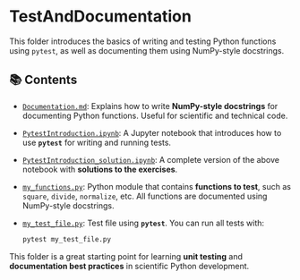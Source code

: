 # TestAndDocumentation

This folder introduces the basics of writing and testing Python functions using `pytest`, as well as documenting them using NumPy-style docstrings.

## 📚 Contents

- [`Documentation.md`](./Documentation.md): Explains how to write **NumPy-style docstrings** for documenting Python functions. Useful for scientific and technical code.
- [`PytestIntroduction.ipynb`](./PytestIntroduction.ipynb): A Jupyter notebook that introduces how to use **`pytest`** for writing and running tests.
- [`PytestIntroduction_solution.ipynb`](./PytestIntroduction_solution.ipynb): A complete version of the above notebook with **solutions to the exercises**.
- [`my_functions.py`](./my_functions.py): Python module that contains **functions to test**, such as `square`, `divide`, `normalize`, etc. All functions are documented using NumPy-style docstrings.
- [`my_test_file.py`](./my_test_file.py): Test file using **`pytest`**. You can run all tests with:

  ```bash
  pytest my_test_file.py
  ```

This folder is a great starting point for learning **unit testing** and **documentation best practices** in scientific Python development.
